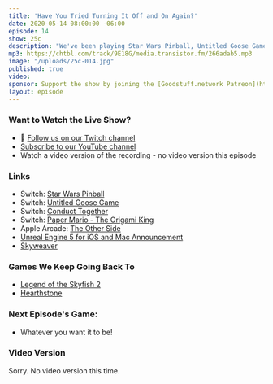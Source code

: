 ```yaml
---
title: 'Have You Tried Turning It Off and On Again?'
date: 2020-05-14 08:00:00 -06:00
episode: 14
show: 25c
description: "We've been playing Star Wars Pinball, Untitled Goose Game, Legend of the Skyfish 2, The Other Side, and Hearthstone. And so we talk about those games - and more!"
mp3: https://chtbl.com/track/9E18G/media.transistor.fm/266adab5.mp3
image: "/uploads/25c-014.jpg"
published: true
video:
sponsor: Support the show by joining the [Goodstuff.network Patreon](https://www.patreon.com/goodstuff)
layout: episode
---
```


### Want to Watch the Live Show?

* 💙 [Follow us on our Twitch channel](https://goodstuff.network/twitch/)
* [Subscribe to our YouTube channel](https://www.youtube.com/user/goodstuffdotfm?sub_confirmation=1)
* Watch a video version of the recording - no video version this episode

### Links

* Switch: [Star Wars Pinball](https://www.nintendo.com/games/detail/star-wars-pinball-switch/)
* Switch: [Untitled Goose Game](https://www.nintendo.com/games/detail/untitled-goose-game-switch/)
* Switch: [Conduct Together](https://www.nintendo.com/games/detail/conduct-together-switch/)
* Switch: [Paper Mario - The Origami King](https://www.theverge.com/2020/5/14/21258520/paper-mario-the-origami-king-nintendo-switch-trailer-release-date)
* Apple Arcade: [The Other Side](https://apps.apple.com/us/app/the-otherside/id1415190753)
* [Unreal Engine 5 for iOS and Mac Announcement](https://appleinsider.com/articles/20/05/13/unreal-engine-5-revealed-for-ios-and-mac-coming-in-2021)
* [Skyweaver](https://www.skyweaver.net/)

### Games We Keep Going Back To

* [Legend of the Skyfish 2](https://apps.apple.com/us/app/legend-of-the-skyfish-2/id1358468246)
* [Hearthstone](https://apps.apple.com/us/app/hearthstone/id625257520)



### Next Episode's Game:

* Whatever you want it to be!

### Video Version

Sorry. No video version this time.